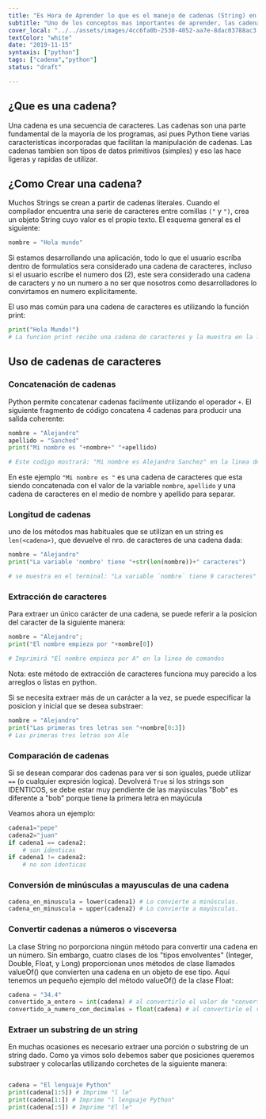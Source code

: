 ```yaml
---
title: "Es Hora de Aprender lo que es el manejo de cadenas (String) en Python"
subtitle: "Uno de los conceptos mas importantes de aprender, las cadenas de caracteres o 'strings' son esenciales para manejar texto, construir código dinámico y mucho más!"
cover_local: "../../assets/images/4cc6fa0b-2530-4052-aa7e-8dac03788ac3.png"
textColor: "white"
date: "2019-11-15"
syntaxis: ["python"]
tags: ["cadena","python"]
status: "draft"

---
```


## ¿Que es una cadena?

Una cadena es una secuencia de caracteres. Las cadenas son una parte fundamental de la mayoría de los programas, así pues Python tiene varias características incorporadas que facilitan la manipulación de cadenas. Las cadenas tambien son tipos de datos primitivos (simples) y eso las hace ligeras y rapidas de utilizar.

## ¿Como Crear una cadena?

Muchos Strings se crean a partir de cadenas literales. Cuando el compilador encuentra una serie de caracteres entre comillas `("` y `")`, crea un objeto String cuyo valor es el propio texto. El esquema general es el siguiente: 

```python
nombre = "Hola mundo"
```

Si estamos desarrollando una aplicación, todo lo que el usuario escríba dentro de formulatios sera considerado una cadena de caracteres, incluso si el usuario escribe el numero dos (2), este sera considerado una cadena de caracters y no un numero a no ser que nosotros como desarrolladores lo convirtamos en numero explicitamente.

El uso mas común para una cadena de caracteres es utilizando la función print:

```python
print("Hola Mundo!")
# La funcion print recibe una cadena de caracteres y la muestra en la linea de commandos / terminal del computador.
 ```

## Uso de cadenas de caracteres

### Concatenación de cadenas
Python permite concatenar cadenas facilmente utilizando el operador `+`. El siguiente fragmento de código concatena 4 cadenas para producir una salida coherente:

```python
nombre = "Alejandro"
apellido = "Sanched"
print("Mi nombre es "+nombre+" "+apellido)

# Este codigo mostrará: "Mi nombre es Alejandro Sanchez" en la linea de comandos
 ```

En este ejemplo `"Mi nombre es "` es una cadena de caracteres que esta siendo concatenada con el valor de la variable `nombre`, `apellido` y una cadena de caracteres en el medio de nombre y apellido para separar.

### Longitud de cadenas

uno de los métodos mas habituales que se utilizan en un string es `len(<cadena>)`, que devuelve el nro. de caracteres de una cadena dada:

```python
nombre = "Alejandro"
print("La variable 'nombre' tiene "+str(len(nombre))+" caracteres")

# se muestra en el terminal: "La variable `nombre` tiene 9 caracteres"
```


### Extracción de caracteres

Para extraer un único carácter de una cadena, se puede referir a la posicion del caracter de la siguiente manera:

```python
nombre = "Alejandro";
print("El nombre empieza por "+nombre[0])

# Imprimirá "El nombre empieza por A" en la linea de comandos
```

Nota: este método de extracción de caracteres funciona muy parecido a los arreglos o listas en python.

Si se necesita extraer más de un carácter a la vez, se puede especificar la posicion y inicial que se desea substraer:

```python
nombre = "Alejandro"
print("Las primeras tres letras son "+nombre[0:3])
# Las primeras tres letras son Ale
```

### Comparación de cadenas

Si se desean comparar dos cadenas para ver si son iguales, puede utilizar `==` (o cualquier expresión logica). Devolverá `True` si los strings son IDENTICOS, se debe estar muy pendiente de las mayúsculas "Bob" es diferente a "bob" porque tiene la primera letra en mayúcula

Veamos ahora un ejemplo:
```python
cadena1="pepe"
cadena2="juan"
if cadena1 == cadena2:
    # son identicas
if cadena1 != cadena2:
    # no son identicas
```

### Conversión de minúsculas a mayusculas de una cadena

```python
cadena_en_minuscula = lower(cadena1) # Lo convierte a minúsculas.
cadena_en_minuscula = upper(cadena2) # Lo convierte a mayúsculas.
```

### Convertir cadenas a números o visceversa

La clase String no porporciona ningún método para convertir una cadena en un número. Sin embargo, cuatro clases de los "tipos envolventes" (Integer, Double, Float, y Long) proporcionan unos métodos de clase llamados valueOf() que convierten una cadena en un objeto de ese tipo. Aquí tenemos un pequeño ejemplo del método valueOf() de la clase Float:

```python
cadena = "34.4"
convertido_a_entero = int(cadena) # al convertirlo el valor de "convertido_a_numero" sera 34 y no "34.4" (como string)
convertido_a_numero_con_decimales = float(cadena) # al convertirlo el valor de "convertido_a_numero" sera 34.4 y no "34.4" (como string)
```

### Extraer un substring de un string

En muchas ocasiones es necesario extraer una porción o substring de un string dado. Como ya vimos solo debemos saber que posiciones queremos substraer y colocarlas utilizando corchetes de la siguiente manera:

```python

cadena = "El lenguaje Python"
print(cadena[1:5]) # Imprime "l le"
print(cadena[1:]) # Imprime "l lenguaje Python"
print(cadena[:5]) # Imprime "El le"

```